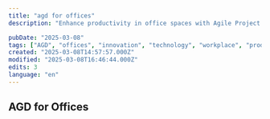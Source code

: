 ```yaml
---
title: "agd for offices"
description: "Enhance productivity in office spaces with Agile Project Management."

pubDate: "2025-03-08"
tags: ["AGD", "offices", "innovation", "technology", "workplace", "productivity"]
created: "2025-03-08T14:57:57.000Z"
modified: "2025-03-08T16:46:44.000Z"
edits: 3
language: "en"
---
```


## AGD for Offices